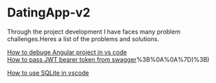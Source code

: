 # DatingApp-v2
Through the project development I have faces many problem challenges.Heres a list of the problems and solutions.

[How to debuge Angular project in vs code](https://code.visualstudio.com/docs/nodejs/angular-tutorial#:~:text=Configure%20the%20debugger&text=Choose%20Web%20App%20(Edge)%20from,configuration%20to%20launch%20the%20website.&text=Press%20F5%20or%20the%20green,open%20a%20new%20browser%20instance.) <br/>
[How to pass JWT bearer token from swagger](https://stackoverflow.com/questions/43447688/setting-up-swagger-asp-net-core-using-the-authorization-headers-bearer#:~:text=using%20Microsoft.OpenApi,Empty%3Cstring%3E()%20%7D%0A%20%20%20%20%7D)%3B%0A%0A%7D)%3B) <br/>

[How to use SQLite in vscode](https://bobbyhadz.com/blog/vscode-view-query-sqlite)

